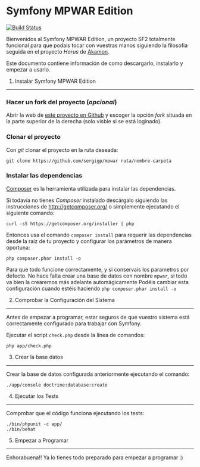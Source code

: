 Symfony MPWAR Edition
=====================

[![Build Status](https://travis-ci.org/eloipoch/mpwar.svg?branch=master)](https://travis-ci.org/eloipoch/mpwar)

Bienvenidos al Symfony MPWAR Edition, un proyecto SF2 totalmente
funcional para que podais tocar con vuestras manos siguiendo la
filosofia seguida en el proyecto _Horus_ de [Akamon][1].

Este documento contiene información de como descargarlo, instalarlo y
empezar a usarlo.


1) Instalar Symfony MPWAR Edition
---------------------------------

### Hacer un fork del proyecto (*opcional*)

Abrir la web de [este proyecto en Github][2] y escoger la opción _fork_
situada en la parte superior de la derecha (solo visble si se está
loginado).

### Clonar el proyecto

Con _git_ clonar el proyecto en la ruta deseada:

    git clone https://github.com/sergigp/mpwar ruta/nombre-carpeta

### Instalar las dependencias

[Composer][3] es la herramienta utilizada para instalar las dependencias.

Si todavía no tienes _Composer_ instalado descárgalo siguiendo las
instrucciones de http://getcomposer.org/ o simplemente ejecutando el
siguiente comando:

    curl -sS https://getcomposer.org/installer | php

Entonces usa el comando `composer install` para requerir las dependencias
desde la raíz de tu proyecto y configurar los parámetros de manera oportuna:

    php composer.phar install -o
    
Para que todo funcione correctamente, y si conservais los parametros por defecto. No hace falta crear una base de datos con nombre `mpwar`, si todo va bien la crearemos más adelante automágicamente Podéis cambiar esta configuración cuando estéis haciendo `php composer.phar install -o`


2) Comprobar la Configuración del Sistema
-----------------------------------------

Antes de empezar a programar, estar seguros de que vuestro sistema
está correctamente configurado para trabajar con Symfony.

Ejecutar el script `check.php` desde la línea de comandos:

    php app/check.php


3) Crear la base datos
----------------------

Crear la base de datos configurada anteriormente ejecutando el comando:

    ./app/console doctrine:database:create


4) Ejecutar los Tests
----------------------

Comprobar que el código funciona ejecutando los tests:

    ./bin/phpunit -c app/
    ./bin/behat


5) Empezar a Programar
----------------------

Enhorabuena!! Ya lo tienes todo preparado para empezar a programar :)


[1]:  http://akamon.com/
[2]:  https://github.com/eloipoch/mpwar
[3]:  http://getcomposer.org/
